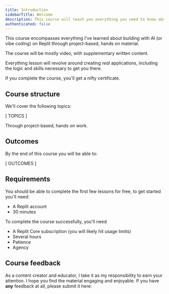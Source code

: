 ```yaml
---
title: Introduction
sidebarTitle: Welcome
description: This course will teach you everything you need to know about vibe coding on Replit.
authenticated: false
---
```


This course encompasses everything I've learned about building with AI (or vibe coding) on Replit through project-based, hands on material.

The course will be mostly video, with supplementary written content.

Everything lesson will revolve around creating _real_ applications, including the logic and skills necessary to get you there.

If you complete the course, you'll get a nifty certificate.

## Course structure

We'll cover the following topics:

[ TOPICS ]

Through project-based, hands on work. 

## Outcomes

By the end of this course you will be able to:

[ OUTCOMES ]

## Requirements

You should be able to complete the first few lessons for free, to get started you'll need:

- A Replit account
- 30 minutes

To complete the course successfully, you'll need

- A Replit Core subscription (you will likely hit usage limits)
- Several hours
- Patience
- Agency

## Course feedback

As a content creator and educator, I take it as my responsibility to earn your attention. I hope you find the material engaging and enjoyable. If you have **any** feedback at all, please submit it here:

